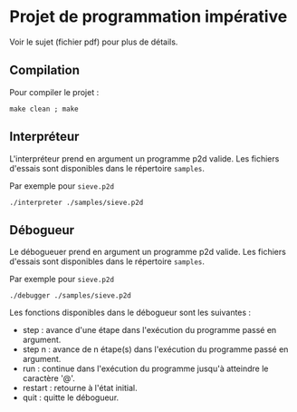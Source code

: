 # Projet de programmation impérative

Voir le sujet (fichier pdf) pour plus de détails.

## Compilation

Pour compiler le projet : 
```
make clean ; make
```

## Interpréteur

L'interpréteur prend en argument un programme p2d valide.
Les fichiers d'essais sont disponibles dans le répertoire ```samples```.

Par exemple pour ```sieve.p2d```
``` 
./interpreter ./samples/sieve.p2d 
```
## Débogueur

Le débogueuer prend en argument un programme p2d valide.
Les fichiers d'essais sont disponibles dans le répertoire ```samples```.

Par exemple pour ```sieve.p2d```
``` 
./debugger ./samples/sieve.p2d 
```
Les fonctions disponibles dans le débogueur sont les suivantes : 

* step : avance d'une étape dans l'exécution du programme passé en argument.
* step n : avance de n étape(s) dans l'exécution du programme passé en argument. 
* run : continue dans l'exécution du programme jusqu'à atteindre le caractère '@'.
* restart : retourne à l'état initial.
* quit : quitte le débogueur.

